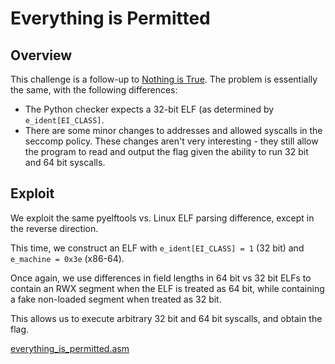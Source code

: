 # Everything is Permitted

## Overview

This challenge is a follow-up to [Nothing is True](../nothing_is_true/README.md).
The problem is essentially the same, with the following differences:
 - The Python checker expects a 32-bit ELF (as determined by
   `e_ident[EI_CLASS]`.
 - There are some minor changes to addresses and allowed syscalls in the
   seccomp policy. These changes aren't very interesting - they still
   allow the program to read and output the flag given the ability to
   run 32 bit and 64 bit syscalls.

## Exploit

We exploit the same pyelftools vs. Linux ELF parsing difference, except
in the reverse direction.

This time, we construct an ELF with `e_ident[EI_CLASS] = 1` (32 bit) and
`e_machine = 0x3e` (x86-64).

Once again, we use differences in field lengths in 64 bit vs 32 bit ELFs
to contain an RWX segment when the ELF is treated as 64 bit, while
containing a fake non-loaded segment when treated as 32 bit.

This allows us to execute arbitrary 32 bit and 64 bit syscalls, and
obtain the flag.

[everything_is_permitted.asm](everything_is_permitted.asm)
